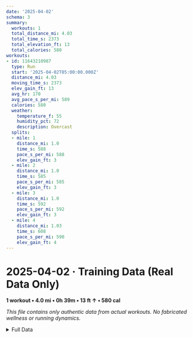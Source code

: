 ```yaml
---
date: '2025-04-02'
schema: 3
summary:
  workouts: 1
  total_distance_mi: 4.03
  total_time_s: 2373
  total_elevation_ft: 13
  total_calories: 580
workouts:
- id: 11643210987
  type: Run
  start: '2025-04-02T05:00:00.000Z'
  distance_mi: 4.03
  moving_time_s: 2373
  elev_gain_ft: 13
  avg_hr: 170
  avg_pace_s_per_mi: 589
  calories: 580
  weather:
    temperature_f: 55
    humidity_pct: 72
    description: Overcast
  splits:
  - mile: 1
    distance_mi: 1.0
    time_s: 588
    pace_s_per_mi: 588
    elev_gain_ft: 3
  - mile: 2
    distance_mi: 1.0
    time_s: 585
    pace_s_per_mi: 585
    elev_gain_ft: 3
  - mile: 3
    distance_mi: 1.0
    time_s: 592
    pace_s_per_mi: 592
    elev_gain_ft: 3
  - mile: 4
    distance_mi: 1.03
    time_s: 608
    pace_s_per_mi: 590
    elev_gain_ft: 4
---
```

# 2025-04-02 · Training Data (Real Data Only)
**1 workout • 4.0 mi • 0h 39m • 13 ft ↑ • 580 cal**

*This file contains only authentic data from actual workouts. No fabricated wellness or running dynamics.*

<details>
<summary>Full Data</summary>

```json
{
  "date": "2025-04-02",
  "schema": 3,
  "summary": {
    "workouts": 1,
    "total_distance_mi": 4.03,
    "total_time_s": 2373,
    "total_elevation_ft": 13,
    "total_calories": 580
  },
  "workouts": [
    {
      "id": 11643210987,
      "type": "Run",
      "start": "2025-04-02T05:00:00.000Z",
      "distance_mi": 4.03,
      "moving_time_s": 2373,
      "elev_gain_ft": 13,
      "avg_hr": 170,
      "avg_pace_s_per_mi": 589,
      "calories": 580,
      "weather": {
        "temperature_f": 55,
        "humidity_pct": 72,
        "description": "Overcast"
      },
      "splits": [
        {
          "mile": 1,
          "distance_mi": 1.0,
          "time_s": 588,
          "pace_s_per_mi": 588,
          "elev_gain_ft": 3
        },
        {
          "mile": 2,
          "distance_mi": 1.0,
          "time_s": 585,
          "pace_s_per_mi": 585,
          "elev_gain_ft": 3
        },
        {
          "mile": 3,
          "distance_mi": 1.0,
          "time_s": 592,
          "pace_s_per_mi": 592,
          "elev_gain_ft": 3
        },
        {
          "mile": 4,
          "distance_mi": 1.03,
          "time_s": 608,
          "pace_s_per_mi": 590,
          "elev_gain_ft": 4
        }
      ]
    }
  ]
}
```
</details>
